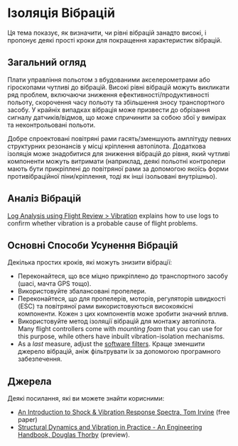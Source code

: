 # Ізоляція Вібрацій

Ця тема показує, як визначити, чи рівні вібрацій занадто високі, і пропонує деякі прості кроки для покращення характеристик вібрацій.

## Загальний огляд

Плати управління польотом з вбудованими акселерометрами або гіроскопами чутливі до вібрацій.
Високі рівні вібрацій можуть викликати ряд проблем, включаючи зниження ефективності/продуктивності польоту, скорочення часу польоту та збільшення зносу транспортного засобу. У крайніх випадках вібрація може призвести до обрізання сигналу датчиків/відмов, що може спричинити за собою збої у вимірах та неконтрольовані польоти.

Добре спроектовані повітряні рами гасять/зменшують амплітуду певних структурних резонансів у місці кріплення автопілота.
Додаткова ізоляція може знадобитися для зниження вібрацій до рівня, який чутливі компоненти можуть витримати (наприклад, деякі польотні контролери мають бути прикріплені до повітряної рами за допомогою якоїсь форми противібраційної піни/кріплення, тоді як інші ізольовані внутрішньо).

## Аналіз Вібрацій

[Log Analysis using Flight Review > Vibration](../log/flight_review.md#vibration) explains how to use logs to confirm whether vibration is a probable cause of flight problems.

## Основні Способи Усунення Вібрацій

Декілька простих кроків, які можуть знизити вібрації:

- Переконайтеся, що все міцно прикріплено до транспортного засобу (шасі, мачта GPS тощо).
- Використовуйте збалансовані пропелери.
- Переконайтеся, що для пропелерів, моторів, регуляторів швидкості (ESC) та повітряної рами використовуються високоякісні компоненти.
  Кожен з цих компонентів може зробити значний вплив.
- Використовуйте метод ізоляції вібрацій для монтажу автопілота.
  Many flight controllers come with _mounting foam_ that you can use for this purpose, while others have inbuilt vibration-isolation mechanisms.
- As a _last_ measure, adjust the [software filters](../config_mc/filter_tuning.md).
  Краще зменшити джерело вібрацій, аніж фільтрувати їх за допомогою програмного забезпечення.

## Джерела

Деякі посилання, які ви можете знайти корисними:

- [An Introduction to Shock & Vibration Response Spectra, Tom Irvine](https://www.vibrationdata.com/tutorials2/srs_intr.pdf) (free paper)
- [Structural Dynamics and Vibration in Practice - An Engineering Handbook, Douglas Thorby](https://books.google.ch/books?id=PwzDuWDc8AgC&printsec=frontcover) (preview).
